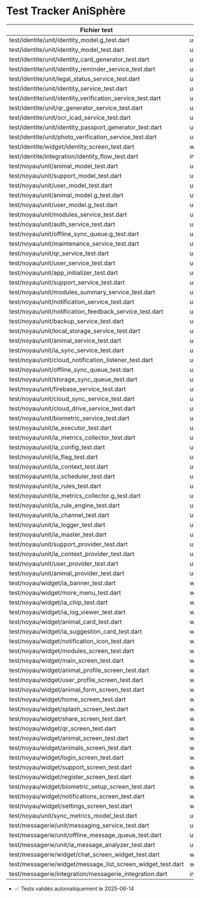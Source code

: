 # Test Tracker AniSphère
| Fichier test | Type | Source | Statut |
|--------------|------|--------|--------|
| test/identite/unit/identity_model.g_test.dart | unit | package:anisphere/modules/identite/models/identity_model.g.dart | ✅ |
| test/identite/unit/identity_model_test.dart | unit | package:anisphere/modules/identite/models/identity_model.dart | ✅ |
| test/identite/unit/identity_card_generator_test.dart | unit | package:anisphere/modules/identite/services/identity_card_generator.dart | ✅ |
| test/identite/unit/identity_reminder_service_test.dart | unit | package:anisphere/modules/identite/services/identity_reminder_service.dart | ✅ |
| test/identite/unit/legal_status_service_test.dart | unit | package:anisphere/modules/identite/services/legal_status_service.dart | ✅ |
| test/identite/unit/identity_service_test.dart | unit | package:anisphere/modules/identite/services/identity_service.dart | ✅ |
| test/identite/unit/identity_verification_service_test.dart | unit | package:anisphere/modules/identite/services/identity_verification_service.dart | ✅ |
| test/identite/unit/qr_generator_service_test.dart | unit | package:anisphere/modules/identite/services/qr_generator_service.dart | ✅ |
| test/identite/unit/ocr_icad_service_test.dart | unit | package:anisphere/modules/identite/services/ocr_icad_service.dart | ✅ |
| test/identite/unit/identity_passport_generator_test.dart | unit | package:anisphere/modules/identite/services/identity_passport_generator.dart | ✅ |
| test/identite/unit/photo_verification_service_test.dart | unit | package:anisphere/modules/identite/services/photo_verification_service.dart | ✅ |
| test/identite/widget/identity_screen_test.dart | widget | package:anisphere/modules/identite/screens/identity_screen.dart | ✅ |
| test/identite/integration/identity_flow_test.dart | integration | package:anisphere/modules/identite/screens/identity_screen.dart | ✅ |
| test/noyau/unit/animal_model_test.dart | unit | package:anisphere/modules/noyau/models/animal_model.dart | ✅ |
| test/noyau/unit/support_model_test.dart | unit | package:anisphere/modules/noyau/models/support_model.dart | ✅ |
| test/noyau/unit/user_model_test.dart | unit | package:anisphere/modules/noyau/models/user_model.dart | ✅ |
| test/noyau/unit/animal_model.g_test.dart | unit | package:anisphere/modules/noyau/models/animal_model.g.dart | ✅ |
| test/noyau/unit/user_model.g_test.dart | unit | package:anisphere/modules/noyau/models/user_model.g.dart | ✅ |
| test/noyau/unit/modules_service_test.dart | unit | package:anisphere/modules/noyau/services/modules_service.dart | ✅ |
| test/noyau/unit/auth_service_test.dart | unit | package:anisphere/modules/noyau/services/auth_service.dart | ✅ |
| test/noyau/unit/offline_sync_queue.g_test.dart | unit | package:anisphere/modules/noyau/services/offline_sync_queue.g.dart | ✅ |
| test/noyau/unit/maintenance_service_test.dart | unit | package:anisphere/modules/noyau/services/maintenance_service.dart | ✅ |
| test/noyau/unit/qr_service_test.dart | unit | package:anisphere/modules/noyau/services/qr_service.dart | ✅ |
| test/noyau/unit/user_service_test.dart | unit | package:anisphere/modules/noyau/services/user_service.dart | ✅ |
| test/noyau/unit/app_initializer_test.dart | unit | package:anisphere/modules/noyau/services/app_initializer.dart | ✅ |
| test/noyau/unit/support_service_test.dart | unit | package:anisphere/modules/noyau/services/support_service.dart | ✅ |
| test/noyau/unit/modules_summary_service_test.dart | unit | package:anisphere/modules/noyau/services/modules_summary_service.dart | ✅ |
| test/noyau/unit/notification_service_test.dart | unit | package:anisphere/modules/noyau/services/notification_service.dart | ✅ |
| test/noyau/unit/notification_feedback_service_test.dart | unit | package:anisphere/modules/noyau/services/notification_feedback_service.dart | ✅ |
| test/noyau/unit/backup_service_test.dart | unit | package:anisphere/modules/noyau/services/backup_service.dart | ✅ |
| test/noyau/unit/local_storage_service_test.dart | unit | package:anisphere/modules/noyau/services/local_storage_service.dart | ✅ |
| test/noyau/unit/animal_service_test.dart | unit | package:anisphere/modules/noyau/services/animal_service.dart | ✅ |
| test/noyau/unit/ia_sync_service_test.dart | unit | package:anisphere/modules/noyau/services/ia_sync_service.dart | ✅ |
| test/noyau/unit/cloud_notification_listener_test.dart | unit | package:anisphere/modules/noyau/services/cloud_notification_listener.dart | ✅ |
| test/noyau/unit/offline_sync_queue_test.dart | unit | package:anisphere/modules/noyau/services/offline_sync_queue.dart | ✅ |
| test/noyau/unit/storage_sync_queue_test.dart | unit | package:anisphere/modules/noyau/storage/storage_sync_queue.dart | ✅ |
| test/noyau/unit/firebase_service_test.dart | unit | package:anisphere/modules/noyau/services/firebase_service.dart | ✅ |
| test/noyau/unit/cloud_sync_service_test.dart | unit | package:anisphere/modules/noyau/services/cloud_sync_service.dart | ✅ |
| test/noyau/unit/cloud_drive_service_test.dart | unit | package:anisphere/modules/noyau/services/cloud_drive_service.dart | ✅ |
| test/noyau/unit/biometric_service_test.dart | unit | package:anisphere/modules/noyau/services/biometric_service.dart | ✅ |
| test/noyau/unit/ia_executor_test.dart | unit | package:anisphere/modules/noyau/logic/ia_executor.dart | ✅ |
| test/noyau/unit/ia_metrics_collector_test.dart | unit | package:anisphere/modules/noyau/logic/ia_metrics_collector.dart | ✅ |
| test/noyau/unit/ia_config_test.dart | unit | package:anisphere/modules/noyau/logic/ia_config.dart | ✅ |
| test/noyau/unit/ia_flag_test.dart | unit | package:anisphere/modules/noyau/logic/ia_flag.dart | ✅ |
| test/noyau/unit/ia_context_test.dart | unit | package:anisphere/modules/noyau/logic/ia_context.dart | ✅ |
| test/noyau/unit/ia_scheduler_test.dart | unit | package:anisphere/modules/noyau/logic/ia_scheduler.dart | ✅ |
| test/noyau/unit/ia_rules_test.dart | unit | package:anisphere/modules/noyau/logic/ia_rules.dart | ✅ |
| test/noyau/unit/ia_metrics_collector.g_test.dart | unit | package:anisphere/modules/noyau/logic/ia_metrics_collector.g.dart | ✅ |
| test/noyau/unit/ia_rule_engine_test.dart | unit | package:anisphere/modules/noyau/logic/ia_rule_engine.dart | ✅ |
| test/noyau/unit/ia_channel_test.dart | unit | package:anisphere/modules/noyau/logic/ia_channel.dart | ✅ |
| test/noyau/unit/ia_logger_test.dart | unit | package:anisphere/modules/noyau/logic/ia_logger.dart | ✅ |
| test/noyau/unit/ia_master_test.dart | unit | package:anisphere/modules/noyau/logic/ia_master.dart | ✅ |
| test/noyau/unit/support_provider_test.dart | unit | package:anisphere/modules/noyau/providers/support_provider.dart | ✅ |
| test/noyau/unit/ia_context_provider_test.dart | unit | package:anisphere/modules/noyau/providers/ia_context_provider.dart | ✅ |
| test/noyau/unit/user_provider_test.dart | unit | package:anisphere/modules/noyau/providers/user_provider.dart | ✅ |
| test/noyau/unit/animal_provider_test.dart | unit | package:anisphere/modules/noyau/providers/animal_provider.dart | ✅ |
| test/noyau/widget/ia_banner_test.dart | widget | package:anisphere/modules/noyau/widgets/ia_banner.dart | ✅ |
| test/noyau/widget/more_menu_test.dart | widget | package:anisphere/modules/noyau/widgets/more_menu.dart | ✅ |
| test/noyau/widget/ia_chip_test.dart | widget | package:anisphere/modules/noyau/widgets/ia_chip.dart | ✅ |
| test/noyau/widget/ia_log_viewer_test.dart | widget | package:anisphere/modules/noyau/widgets/ia_log_viewer.dart | ✅ |
| test/noyau/widget/animal_card_test.dart | widget | package:anisphere/modules/noyau/widgets/animal_card.dart | ✅ |
| test/noyau/widget/ia_suggestion_card_test.dart | widget | package:anisphere/modules/noyau/widgets/ia_suggestion_card.dart | ✅ |
| test/noyau/widget/notification_icon_test.dart | widget | package:anisphere/modules/noyau/widgets/notification_icon.dart | ✅ |
| test/noyau/widget/modules_screen_test.dart | widget | package:anisphere/modules/noyau/screens/modules_screen.dart | ✅ |
| test/noyau/widget/main_screen_test.dart | widget | package:anisphere/modules/noyau/screens/main_screen.dart | ✅ |
| test/noyau/widget/animal_profile_screen_test.dart | widget | package:anisphere/modules/noyau/screens/animal_profile_screen.dart | ✅ |
| test/noyau/widget/user_profile_screen_test.dart | widget | package:anisphere/modules/noyau/screens/user_profile_screen.dart | ✅ |
| test/noyau/widget/animal_form_screen_test.dart | widget | package:anisphere/modules/noyau/screens/animal_form_screen.dart | ✅ |
| test/noyau/widget/home_screen_test.dart | widget | package:anisphere/modules/noyau/screens/home_screen.dart | ✅ |
| test/noyau/widget/splash_screen_test.dart | widget | package:anisphere/modules/noyau/screens/splash_screen.dart | ✅ |
| test/noyau/widget/share_screen_test.dart | widget | package:anisphere/modules/noyau/screens/share_screen.dart | ✅ |
| test/noyau/widget/qr_screen_test.dart | widget | package:anisphere/modules/noyau/screens/qr_screen.dart | ✅ |
| test/noyau/widget/animal_screen_test.dart | widget | package:anisphere/modules/noyau/screens/animal_screen.dart | ✅ |
| test/noyau/widget/animals_screen_test.dart | widget | package:anisphere/modules/noyau/screens/animals_screen.dart | ✅ |
| test/noyau/widget/login_screen_test.dart | widget | package:anisphere/modules/noyau/screens/login_screen.dart | ✅ |
| test/noyau/widget/support_screen_test.dart | widget | package:anisphere/modules/noyau/screens/support_screen.dart | ✅ |
| test/noyau/widget/register_screen_test.dart | widget | package:anisphere/modules/noyau/screens/register_screen.dart | ✅ |
| test/noyau/widget/biometric_setup_screen_test.dart | widget | package:anisphere/modules/noyau/screens/biometric_setup_screen.dart | ✅ |
| test/noyau/widget/notifications_screen_test.dart | widget | package:anisphere/modules/noyau/screens/notifications_screen.dart | ✅ |
| test/noyau/widget/settings_screen_test.dart | widget | package:anisphere/modules/noyau/screens/settings_screen.dart | ✅ |
| test/noyau/unit/sync_metrics_model_test.dart | unit | package:anisphere/modules/noyau/models/sync_metrics_model.dart | ✅ |
| test/messagerie/unit/messaging_service_test.dart | unit | package:anisphere/modules/messagerie/services/messaging_service.dart | ✅ |
| test/messagerie/unit/offline_message_queue_test.dart | unit | package:anisphere/modules/messagerie/services/offline_message_queue.dart | ✅ |
| test/messagerie/unit/ia_message_analyzer_test.dart | unit | package:anisphere/modules/messagerie/services/ia_message_analyzer.dart | ✅ |
| test/messagerie/widget/chat_screen_widget_test.dart | widget | package:anisphere/modules/messagerie/screens/chat_screen.dart | ✅ |
| test/messagerie/widget/message_list_screen_widget_test.dart | widget | package:anisphere/modules/messagerie/screens/message_list_screen.dart | ✅ |
| test/messagerie/integration/messagerie_integration.dart | integration | package:anisphere/modules/messagerie/screens/chat_screen.dart | ✅ |

- ✅ Tests validés automatiquement le 2025-06-14
